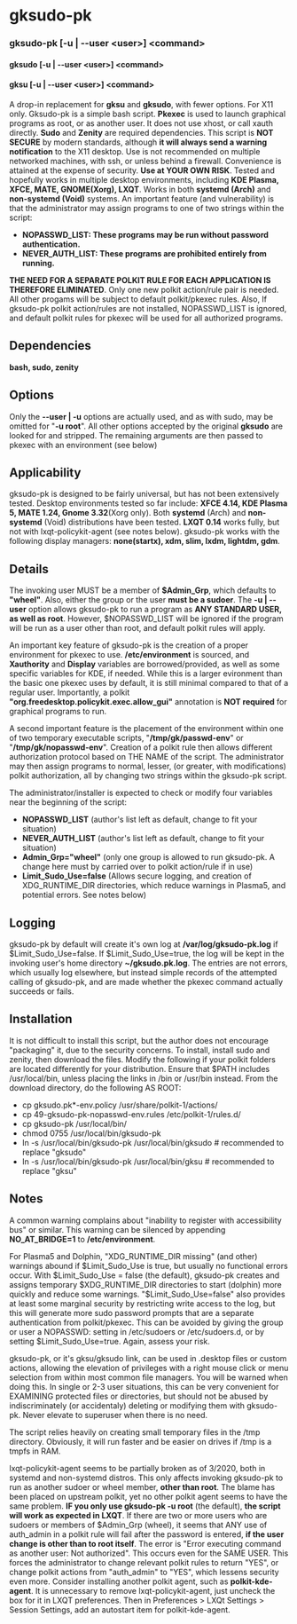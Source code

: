 # gksudo-pk
### gksudo-pk [-u | --user \<user\>] \<command\>
#### gksudo [-u | --user \<user\>] \<command\>
#### gksu [-u | --user \<user\>] \<command\>
A drop-in replacement for **gksu** and **gksudo**, with fewer options. For X11 only. Gksudo-pk is a simple bash script. **Pkexec** is used to launch graphical programs as root, or as another user. It does not use xhost, or call xauth directly. **Sudo** and **Zenity** are required dependencies. This script is **NOT SECURE** by modern standards, although **it will always send a warning notification** to the X11 desktop. Use is not recommended on multiple networked machines, with ssh, or unless behind a firewall. Convenience is attained at the expense of security. **Use at YOUR OWN RISK**. Tested and hopefully works in multiple desktop environments, including **KDE Plasma, XFCE, MATE, GNOME(Xorg), LXQT**. Works in both **systemd (Arch)** and **non-systemd (Void)** systems. An important feature (and vulnerability) is that the administrator may assign programs to one of two strings within the script:

- **NOPASSWD_LIST: These programs may be run without password authentication.**
- **NEVER_AUTH_LIST: These programs are prohibited entirely from running.**

**THE NEED FOR A SEPARATE POLKIT RULE FOR EACH APPLICATION IS THEREFORE ELIMINATED**. Only one new polkit action/rule pair is needed.  All other progams will be subject to default polkit/pkexec rules.  Also, If gksudo-pk polkit action/rules are not installed, NOPASSWD_LIST is ignored, and default polkit rules for pkexec will be used for all authorized programs.

## Dependencies
**bash, sudo, zenity**


## Options
Only the **--user | -u** options are actually used, and as with sudo, may be omitted for "**-u root**".  All other options accepted by the original **gksudo** are looked for and stripped.  The remaining arguments are then passed to pkexec with an environment (see below)

## Applicability
gksudo-pk is designed to be fairly universal, but has not been extensively tested. Desktop environments tested so far include:
**XFCE 4.14, KDE Plasma 5, MATE 1.24, Gnome 3.32**(Xorg only). Both **systemd** (Arch) and **non-systemd** (Void) distributions have been tested. **LXQT 0.14** works fully, but not with lxqt-policykit-agent (see notes below). gksudo-pk works with the following display managers: **none(startx), xdm, slim, lxdm, lightdm, gdm**.

## Details
The invoking user MUST be a member of **$Admin_Grp**, which defaults to **"wheel"**.  Also, either the group or the user **must be a sudoer**. The **-u | --user** option allows gksudo-pk to run a program as **ANY STANDARD USER, as well as root**.  However, $NOPASSWD_LIST will be ignored if the program will be run as a user other than root, and default polkit rules will apply.  

An important key feature of gksudo-pk is the creation of a proper environment for pkexec to use.  **/etc/environment** is sourced, and **Xauthority** and **Display** variables are borrowed/provided, as well as some specific variables for KDE, if needed.  While this is a larger evironment than the basic one pkexec uses by default, it is still minimal compared to that of a regular user.  Importantly, a polkit **"org.freedesktop.policykit.exec.allow_gui"** annotation is **NOT required** for graphical programs to run.

A second important feature is the placement of the environment within one of two temporary executable scripts, "**/tmp/gk/passwd-env**" or "**/tmp/gk/nopasswd-env**".  Creation of a polkit rule then allows different authorization protocol based on THE NAME of the script.  The administrator may then assign programs to normal, lesser, (or greater, with modifications) polkit authorization, all by changing two strings within the gksudo-pk script.

The administrator/installer is expected to check or modify four variables near the beginning of the script:
- **NOPASSWD_LIST**   (author's list left as default, change to fit your situation)
- **NEVER_AUTH_LIST**  (author's list left as default, change to fit your situation)
- **Admin_Grp="wheel"**   (only one group is allowed to run gksudo-pk. A change here must by carried over to polkit action/rule if in use)
- **Limit_Sudo_Use=false**   (Allows secure logging, and creation of XDG_RUNTIME_DIR directories, which reduce warnings in Plasma5, and potential errors.  See notes below)

## Logging
gksudo-pk by default will create it's own log at **/var/log/gksudo-pk.log** if $Limit_Sudo_Use=false. If $Limit_Sudo_Use=true, the log will be kept in the invoking user's home directory **~/gksudo.pk.log**.  The entries are not errors, which usually log elsewhere, but instead simple records of the attempted calling of gksudo-pk, and are made whether the pkexec command actually succeeds or fails. 

## Installation
It is not difficult to install this script, but the author does not encourage "packaging" it, due to the security concerns.  To install, install sudo and zenity, then download the files. Modify the following if your polkit folders are located differently for your distribution.  Ensure that $PATH includes /usr/local/bin, unless placing the links in /bin or /usr/bin instead. From the download directory, do the following AS ROOT:

- cp 	gksudo.pk*-env.policy /usr/share/polkit-1/actions/
- cp 49-gksudo-pk-nopasswd-env.rules /etc/polkit-1/rules.d/
- cp gksudo-pk /usr/local/bin/
- chmod 0755 /usr/local/bin/gksudo-pk
- ln -s /usr/local/bin/gksudo-pk /usr/local/bin/gksudo  # recommended to replace "gksudo"
- ln -s /usr/local/bin/gksudo-pk /usr/local/bin/gksu    # recommended to replace "gksu"
 
## Notes
A common warning complains about "inability to register with accessibility bus" or similar.  This warning can be silenced by appending **NO_AT_BRIDGE=1** to **/etc/environment**.

For Plasma5 and Dolphin, "XDG_RUNTIME_DIR missing" (and other) warnings abound if $Limit_Sudo_Use is true, but usually no functional errors occur. With $Limit_Sudo_Use = false (the default), gksudo-pk creates and assigns temporary $XDG_RUNTIME_DIR directories to start (dolphin) more quickly and reduce some warnings.  "$Limit_Sudo_Use=false" also provides at least some marginal security by restricting write access to the log, but this will generate more sudo password prompts that are a separate authentication from polkit/pkexec.  This can be avoided by giving the group or user a NOPASSWD: setting in /etc/sudoers or /etc/sudoers.d, or by setting $Limit_Sudo_Use=true. Again, assess your risk.

gksudo-pk, or it's gksu/gksudo link, can be used in .desktop files or custom actions, allowing the elevation of privileges with a right mouse click or menu selection from within most common file managers. You will be warned when doing this. In single or 2-3 user situations, this can be very convenient for EXAMINING protected files or directories, but should not be abused by indiscriminately (or accidentaly) deleting or modifying them with gksudo-pk.  Never elevate to superuser when there is no need.

The script relies heavily on creating small temporary files in the /tmp directory.  Obviously, it will run faster and be easier on drives if /tmp is a tmpfs in RAM.

lxqt-policykit-agent seems to be partially broken as of 3/2020, both in systemd and non-systemd distros. This only affects invoking gksudo-pk to run as another sudoer or wheel member, **other than root**.  The blame has been placed on upstream polkit, yet no other polkit agent seems to have the same problem.  **IF you only use gksudo-pk -u root** (the default), **the script will work as expected in LXQT**.  If there are two or more users who are sudoers or members of $Admin_Grp (wheel), it seems that ANY use of auth_admin in a polkit rule will fail after the password is entered, **if the user change is other than to root itself**. The error is "Error executing command as another user: Not authorized". This occurs even for the SAME USER. This forces the administrator to change relevant polkit rules to return "YES", or change polkit actions from "auth_admin" to "YES", which lessens security even more. Consider installing another polkit agent, such as **polkit-kde-agent**. It is unnecessary to remove lxqt-policykit-agent, just uncheck the box for it in LXQT preferences. Then in Preferences > LXQt Settings > Session Settings, add an autostart item for polkit-kde-agent.

